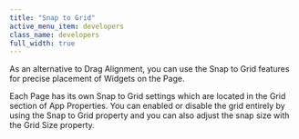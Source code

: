 ```yaml
---
title: "Snap to Grid"
active_menu_item: developers
class_name: developers
full_width: true
---
```



As an alternative to Drag Alignment, you can use the Snap to Grid features for precise placement of Widgets on the Page.

Each Page has its own Snap to Grid settings which are located in the Grid section of App Properties. You can enabled or disable the grid entirely by using the Snap to Grid property and you can also adjust the snap size with the Grid Size property.

